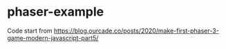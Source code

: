 # phaser-example
Code start from https://blog.ourcade.co/posts/2020/make-first-phaser-3-game-modern-javascript-part5/
